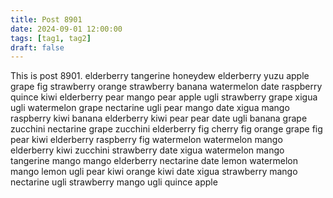 ```yaml
---
title: Post 8901
date: 2024-09-01 12:00:00
tags: [tag1, tag2]
draft: false
---
```

This is post 8901.
elderberry
tangerine
honeydew
elderberry
yuzu
apple
grape
fig
strawberry
orange
strawberry
banana
watermelon
date
raspberry
quince
kiwi
elderberry
pear
mango
pear
apple
ugli
strawberry
grape
xigua
ugli
watermelon
grape
nectarine
ugli
pear
mango
date
xigua
mango
raspberry
kiwi
banana
elderberry
kiwi
pear
pear
date
ugli
banana
grape
zucchini
nectarine
grape
zucchini
elderberry
fig
cherry
fig
orange
grape
fig
pear
kiwi
elderberry
raspberry
fig
watermelon
watermelon
mango
elderberry
kiwi
zucchini
strawberry
date
xigua
watermelon
mango
tangerine
mango
mango
elderberry
nectarine
date
lemon
watermelon
mango
lemon
ugli
pear
kiwi
orange
kiwi
date
xigua
strawberry
mango
nectarine
ugli
strawberry
mango
ugli
quince
apple

